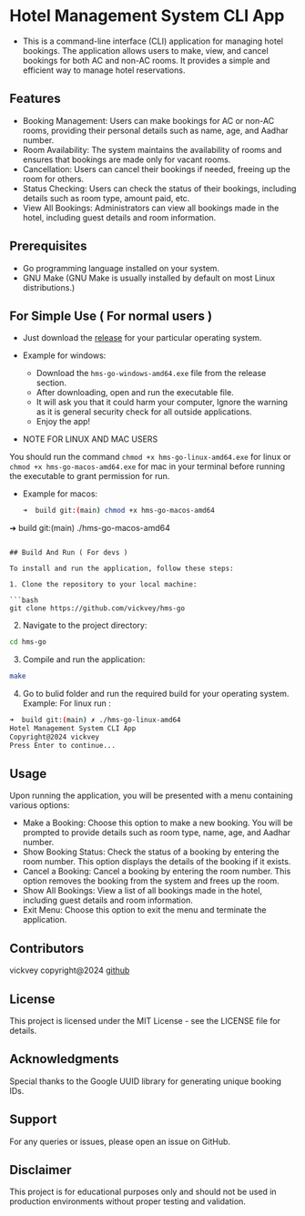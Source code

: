 # Hotel Management System CLI App

- This is a command-line interface (CLI) application for managing hotel bookings. The application allows users to make, view, and cancel bookings for both AC and non-AC rooms. It provides a simple and efficient way to manage hotel reservations.

## Features

- Booking Management: Users can make bookings for AC or non-AC rooms, providing their personal details such as name, age, and Aadhar number.
- Room Availability: The system maintains the availability of rooms and ensures that bookings are made only for vacant rooms.
- Cancellation: Users can cancel their bookings if needed, freeing up the room for others.
- Status Checking: Users can check the status of their bookings, including details such as room type, amount paid, etc.
- View All Bookings: Administrators can view all bookings made in the hotel, including guest details and room information.

## Prerequisites

- Go programming language installed on your system.
- GNU Make (GNU Make is usually installed by default on most Linux distributions.)

## For Simple Use ( For normal users )
- Just download the [release](https://github.com/vickvey/hms-go/releases/tag/v1.0.0) for your particular operating system.
- Example for windows:
  - Download the `hms-go-windows-amd64.exe` file from the release section.
  - After downloading, open and run the executable file.
  - It will ask you that it could harm your computer, Ignore the warning as it is general security check for all outside applications.
  - Enjoy the app!

- NOTE FOR LINUX AND MAC USERS

You should run the command `chmod +x hms-go-linux-amd64.exe` for linux or `chmod +x hms-go-macos-amd64.exe` for mac in your terminal before running the executable to grant permission for run. 

- Example for macos:
  ```bash
  ➜  build git:(main) chmod +x hms-go-macos-amd64 
➜  build git:(main) ./hms-go-macos-amd64   
  ```

## Build And Run ( For devs )

To install and run the application, follow these steps:

1. Clone the repository to your local machine:

```bash
git clone https://github.com/vickvey/hms-go
```

2. Navigate to the project directory:

```bash
cd hms-go
```

3. Compile and run the application:

```bash
make
```
4. Go to bulid folder and run the required build for your operating system.
  Example: For linux run  :
  ```bash
  ➜  build git:(main) ✗ ./hms-go-linux-amd64 
Hotel Management System CLI App
Copyright@2024 vickvey
Press Enter to continue...
  ```

## Usage

Upon running the application, you will be presented with a menu containing various options:

- Make a Booking: Choose this option to make a new booking. You will be prompted to provide details such as room type, name, age, and Aadhar number.
- Show Booking Status: Check the status of a booking by entering the room number. This option displays the details of the booking if it exists.
- Cancel a Booking: Cancel a booking by entering the room number. This option removes the booking from the system and frees up the room.
- Show All Bookings: View a list of all bookings made in the hotel, including guest details and room information.
- Exit Menu: Choose this option to exit the menu and terminate the application.

## Contributors

vickvey copyright@2024
[github](https://github.com/vickvey)

## License

This project is licensed under the MIT License - see the LICENSE file for details.

## Acknowledgments

Special thanks to the Google UUID library for generating unique booking IDs.

## Support

For any queries or issues, please open an issue on GitHub.

## Disclaimer

This project is for educational purposes only and should not be used in production environments without proper testing and validation.
